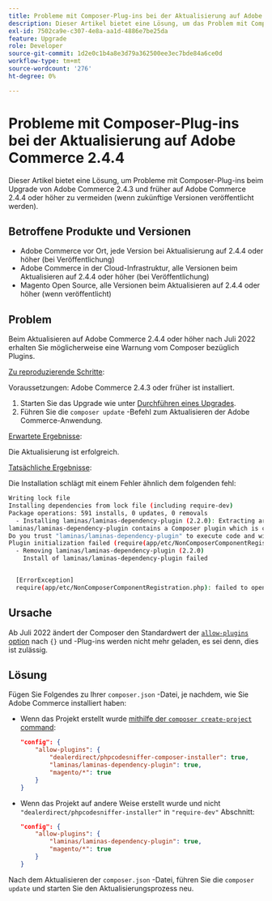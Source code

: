 ```yaml
---
title: Probleme mit Composer-Plug-ins bei der Aktualisierung auf Adobe Commerce 2.4.4
description: Dieser Artikel bietet eine Lösung, um das Problem mit Composer-Plug-ins beim Aktualisieren von Adobe Commerce 2.4.3 und früher auf Adobe Commerce 2.4.4 oder höher zu vermeiden (wenn zukünftige Versionen veröffentlicht werden).
exl-id: 7502ca9e-c307-4e8a-aa1d-4886e7be25da
feature: Upgrade
role: Developer
source-git-commit: 1d2e0c1b4a8e3d79a362500ee3ec7bde84a6ce0d
workflow-type: tm+mt
source-wordcount: '276'
ht-degree: 0%

---
```


# Probleme mit Composer-Plug-ins bei der Aktualisierung auf Adobe Commerce 2.4.4

Dieser Artikel bietet eine Lösung, um Probleme mit Composer-Plug-ins beim Upgrade von Adobe Commerce 2.4.3 und früher auf Adobe Commerce 2.4.4 oder höher zu vermeiden (wenn zukünftige Versionen veröffentlicht werden).

## Betroffene Produkte und Versionen

* Adobe Commerce vor Ort, jede Version bei Aktualisierung auf 2.4.4 oder höher (bei Veröffentlichung)
* Adobe Commerce in der Cloud-Infrastruktur, alle Versionen beim Aktualisieren auf 2.4.4 oder höher (bei Veröffentlichung)
* Magento Open Source, alle Versionen beim Aktualisieren auf 2.4.4 oder höher (wenn veröffentlicht)

## Problem

Beim Aktualisieren auf Adobe Commerce 2.4.4 oder höher nach Juli 2022 erhalten Sie möglicherweise eine Warnung vom Composer bezüglich Plugins.

<u>Zu reproduzierende Schritte</u>:

Voraussetzungen: Adobe Commerce 2.4.3 oder früher ist installiert.

1. Starten Sie das Upgrade wie unter [Durchführen eines Upgrades](https://experienceleague.adobe.com/docs/commerce-operations/upgrade-guide/implementation/perform-upgrade.html).
1. Führen Sie die `composer update` -Befehl zum Aktualisieren der Adobe Commerce-Anwendung.

<u>Erwartete Ergebnisse</u>:

Die Aktualisierung ist erfolgreich.

<u>Tatsächliche Ergebnisse</u>:

Die Installation schlägt mit einem Fehler ähnlich dem folgenden fehl:

```bash
Writing lock file
Installing dependencies from lock file (including require-dev)
Package operations: 591 installs, 0 updates, 0 removals
  - Installing laminas/laminas-dependency-plugin (2.2.0): Extracting archive
laminas/laminas-dependency-plugin contains a Composer plugin which is currently not in your allow-plugins config. See https://getcomposer.org/allow-plugins
Do you trust "laminas/laminas-dependency-plugin" to execute code and wish to enable it now? (writes "allow-plugins" to composer.json) [y,n,d,?] y
Plugin initialization failed (require(app/etc/NonComposerComponentRegistration.php): failed to open stream: No such file or directory), uninstalling plugin
  - Removing laminas/laminas-dependency-plugin (2.2.0)
    Install of laminas/laminas-dependency-plugin failed


  [ErrorException]
  require(app/etc/NonComposerComponentRegistration.php): failed to open stream: No such file or directory
```

## Ursache

Ab Juli 2022 ändert der Composer den Standardwert der [`allow-plugins` option](https://getcomposer.org/doc/06-config.md#allow-plugins) nach `{}` und -Plug-ins werden nicht mehr geladen, es sei denn, dies ist zulässig.

## Lösung

Fügen Sie Folgendes zu Ihrer `composer.json` -Datei, je nachdem, wie Sie Adobe Commerce installiert haben:

* Wenn das Projekt erstellt wurde [mithilfe der `composer create-project` command](https://devdocs.magento.com/guides/v2.4/install-gde/composer.html#get-the-metapackage):

  ```json
  "config": {
      "allow-plugins": {
          "dealerdirect/phpcodesniffer-composer-installer": true,
          "laminas/laminas-dependency-plugin": true,
          "magento/*": true
      }
  }
  ```

* Wenn das Projekt auf andere Weise erstellt wurde und nicht `"dealerdirect/phpcodesniffer-installer"` in `"require-dev"` Abschnitt:

  ```json
  "config": {
      "allow-plugins": {
          "laminas/laminas-dependency-plugin": true,
          "magento/*": true
      }
  }
  ```

Nach dem Aktualisieren der `composer.json` -Datei, führen Sie die `composer update` und starten Sie den Aktualisierungsprozess neu.
